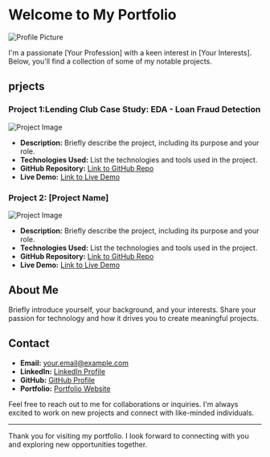# Welcome to My Portfolio

![Profile Picture](your-profile-picture-url.jpg) <!-- Optional: Add your profile picture -->

I'm a passionate [Your Profession] with a keen interest in [Your Interests]. Below, you'll find a collection of some of my notable projects.

## prjects

### Project 1:Lending Club Case Study: EDA - Loan Fraud Detection

![Project Image](project-image-url.jpg) <!-- Optional: Add an image of your project -->

- **Description:** Briefly describe the project, including its purpose and your role.
- **Technologies Used:** List the technologies and tools used in the project.
- **GitHub Repository:** [Link to GitHub Repo](https://github.com/yourusername/project-repo)
- **Live Demo:** [Link to Live Demo](https://project-demo-url.com)

### Project 2: [Project Name]

![Project Image](project-image-url.jpg) <!-- Optional: Add an image of your project -->

- **Description:** Briefly describe the project, including its purpose and your role.
- **Technologies Used:** List the technologies and tools used in the project.
- **GitHub Repository:** [Link to GitHub Repo](https://github.com/yourusername/project-repo)
- **Live Demo:** [Link to Live Demo](https://project-demo-url.com)

<!-- Add more project sections as needed -->

## About Me

Briefly introduce yourself, your background, and your interests. Share your passion for technology and how it drives you to create meaningful projects.

## Contact

- **Email:** [your.email@example.com](mailto:your.email@example.com)
- **LinkedIn:** [LinkedIn Profile](https://www.linkedin.com/in/yourusername/)
- **GitHub:** [GitHub Profile](https://github.com/yourusername)
- **Portfolio:** [Portfolio Website](https://yourportfolio.com)

Feel free to reach out to me for collaborations or inquiries. I'm always excited to work on new projects and connect with like-minded individuals.

---

Thank you for visiting my portfolio. I look forward to connecting with you and exploring new opportunities together.
